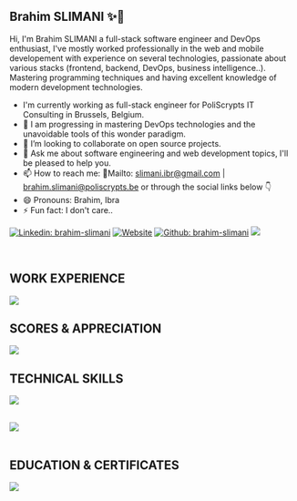 ## Brahim SLIMANI  ✨👋

Hi, I'm Brahim SLIMANI a full-stack software engineer and DevOps enthusiast, I've mostly worked professionally in the web and mobile developement with experience on several technologies, passionate about various stacks (frontend, backend, DevOps, business intelligence..). Mastering programming techniques and having excellent knowledge of modern development technologies.

- I'm currently working as full-stack engineer for PoliScrypts IT Consulting in Brussels, Belgium.
- 🌱 I am progressing in mastering DevOps technologies and the unavoidable tools of this wonder paradigm.
- 👯 I’m looking to collaborate on open source projects.
- 💬 Ask me about software engineering and web development topics, I'll be pleased to help you. 
- 📫 How to reach me: 📧Mailto: [slimani.ibr@gmail.com](slimani.ibr@gmail.com) | [brahim.slimani@poliscrypts.be](brahim.slimani@poliscrypts.be) or through the social links below 👇
- 😄 Pronouns: Brahim, Ibra
- ⚡ Fun fact: I don't care..

<!-- CONTACT LINKS -->
[![Linkedin: brahim-slimani](https://img.shields.io/badge/-brahim.slimani-blue?style=flat&logo=Linkedin&logoColor=white&link=https://www.linkedin.com/in/brahim-slimani/)](https://www.linkedin.com/in/brahim-slimani/)
[![Website](https://img.shields.io/badge/-portfolio-red?style=flat&logo=appveyor&logoColor=white&link=https://brahim-slimani.github.io/profile/)](https://brahim-slimani.github.io/portfolio/)
[![Github: brahim-slimani](https://img.shields.io/badge/-brahim.slimani-success?style=flat&logo=Github&logoColor=white&link=https://github.com/brahim-slimani)](https://github.com/brahim-slimani)
![](https://visitor-badge.glitch.me/badge?page_id=slimani-ibrahim)

<br/>

## WORK EXPERIENCE

<img src="https://cr-ss-service.azurewebsites.net/api/ScreenShot?widget=work-experience&username=brahim-slimani&branding=false&style=color:red"></img>
<br/>

## SCORES & APPRECIATION

<img src="https://cr-ss-service.azurewebsites.net/api/ScreenShot?widget=summary&username=brahim-slimani&branding=false"></img>
<br/>

## TECHNICAL SKILLS 

<img src="https://cr-skills-chart-widget.azurewebsites.net/api/api?username=brahim-slimani&branding=false&show-other-skills=true&bg=282a36"></img>

<br/>
<div> 
<img src="https://github-readme-stats-sigma-five.vercel.app/api/top-langs/?username=brahim-slimani&layout=compact&theme=react">
<!-- <img src="https://github-readme-stats.vercel.app/api?username=slimani-ibrahim&show_icons=true&theme=dracula&count_private=true" width="420"> -->
</div>
<br/>

## EDUCATION & CERTIFICATES
<div>
<img src="https://cr-ss-service.azurewebsites.net/api/ScreenShot?widget=education&username=brahim-slimani&layout=compact&branding=false&style=color:grey"></img>
</div>
<!--START_SECTION:waka-->

<!--END_SECTION:waka-->
